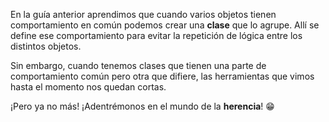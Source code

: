 En la guía anterior aprendimos que cuando varios objetos tienen comportamiento en común podemos crear una **clase** que lo agrupe. Allí se define ese comportamiento para evitar la repetición de lógica entre los distintos objetos.

Sin embargo, cuando tenemos clases que tienen una parte de comportamiento común pero otra que difiere, las herramientas que vimos hasta el momento nos quedan cortas.

¡Pero ya no más! ¡Adentrémonos en el mundo de la **herencia**! :grin: 